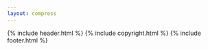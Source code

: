 ```yaml
--- 
layout: compress
---
```

<!doctype html>
<html lang="en">
    <title>{% if page.title %}{{ page.title }} – {% endif %}{{ site.title }}</title>
    {% include header.html %}
    <body data-barba="wrapper">
        {% include copyright.html %}
    </body>
    <script>
        //window.location.href = "{{ page.link }}";
    </script>
    {% include footer.html %}
</html>